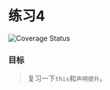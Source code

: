 # 练习4

![Coverage Status](https://www.travis-ci.org/allenYetu211/exercise4.svg?branch=master)

### 目标

> 复习一下`this`和`声明提升`。
